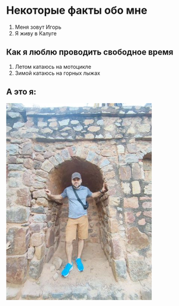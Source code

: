 # Некоторые факты обо мне

1. Меня зовут Игорь
2. Я живу в Калуге

## Как я люблю проводить свободное время

1. Летом катаюсь на мотоцикле
2. Зимой катаюсь на горных лыжах

## А это я:

![Моя фотография](img/photo.JPG)
